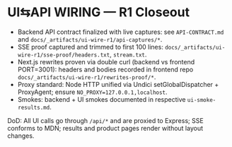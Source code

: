 # UI⇆API WIRING — R1 Closeout

- Backend API contract finalized with live captures: see `API-CONTRACT.md` and `docs/_artifacts/ui-wire-r1/api-captures/*`.
- SSE proof captured and trimmed to first 100 lines: `docs/_artifacts/ui-wire-r1/sse-proof/headers.txt`, `stream.txt`.
- Next.js rewrites proven via double curl (backend vs frontend PORT=3001): headers and bodies recorded in frontend repo `docs/_artifacts/ui-wire-r1/rewrites-proof/*`.
- Proxy standard: Node HTTP unified via Undici setGlobalDispatcher + ProxyAgent; ensure `NO_PROXY=127.0.0.1,localhost`.
- Smokes: backend + UI smokes documented in respective `ui-smoke-results.md`.

DoD: All UI calls go through `/api/*` and are proxied to Express; SSE conforms to MDN; results and product pages render without layout changes.
